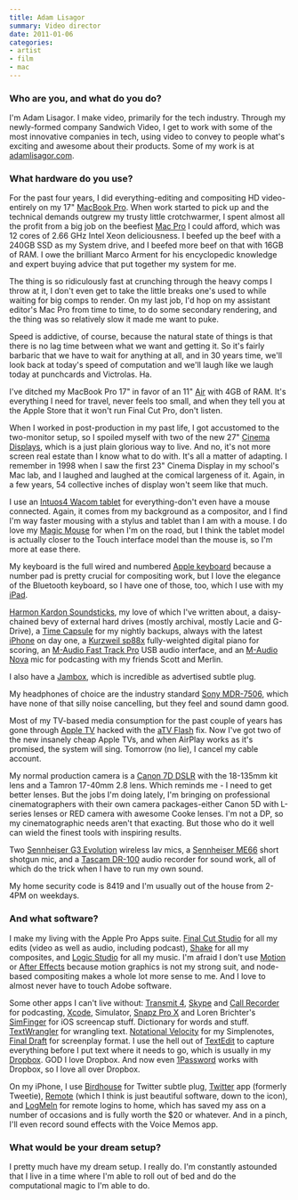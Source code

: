 ```yaml
---
title: Adam Lisagor
summary: Video director
date: 2011-01-06
categories:
- artist
- film
- mac
---
```


### Who are you, and what do you do?

I'm Adam Lisagor. I make video, primarily for the tech industry. Through my newly-formed company Sandwich Video, I get to work with some of the most innovative companies in tech, using video to convey to people what's exciting and awesome about their products. Some of my work is at [adamlisagor.com](http://adamlisagor.com/ "Adam's website.").

### What hardware do you use?

For the past four years, I did everything-editing and compositing HD video-entirely on my 17" [MacBook Pro][macbook-pro]. When work started to pick up and the technical demands outgrew my trusty little crotchwarmer, I spent almost all the profit from a big job on the beefiest [Mac Pro][mac-pro] I could afford, which was 12 cores of 2.66 GHz Intel Xeon deliciousness. I beefed up the beef with a 240GB SSD as my System drive, and I beefed more beef on that with 16GB of RAM. I owe the brilliant Marco Arment for his encyclopedic knowledge and expert buying advice that put together my system for me.

The thing is so ridiculously fast at crunching through the heavy comps I throw at it, I don't even get to take the little breaks one's used to while waiting for big comps to render. On my last job, I'd hop on my assistant editor's Mac Pro from time to time, to do some secondary rendering, and the thing was so relatively slow it made me want to puke.

Speed is addictive, of course, because the natural state of things is that there is no lag time between what we want and getting it. So it's fairly barbaric that we have to wait for anything at all, and in 30 years time, we'll look back at today's speed of computation and we'll laugh like we laugh today at punchcards and Victrolas. Ha.

I've ditched my MacBook Pro 17" in favor of an 11" [Air][macbook-air] with 4GB of RAM. It's everything I need for travel, never feels too small, and when they tell you at the Apple Store that it won't run Final Cut Pro, don't listen.

When I worked in post-production in my past life, I got accustomed to the two-monitor setup, so I spoiled myself with two of the new 27" [Cinema Displays][cinema-display], which is a just plain glorious way to live. And no, it's not more screen real estate than I know what to do with. It's all a matter of adapting. I remember in 1998 when I saw the first 23" Cinema Display in my school's Mac lab, and I laughed and laughed at the comical largeness of it. Again, in a few years, 54 collective inches of display won't seem like that much.

I use an [Intuos4 Wacom tablet][intuos] for everything-don't even have a mouse connected. Again, it comes from my background as a compositor, and I find I'm way faster mousing with a stylus and tablet than I am with a mouse. I do love my [Magic Mouse][magic-mouse] for when I'm on the road, but I think the tablet model is actually closer to the Touch interface model than the mouse is, so I'm more at ease there.

My keyboard is the full wired and numbered [Apple keyboard][keyboard] because a number pad is pretty crucial for compositing work, but I love the elegance of the Bluetooth keyboard, so I have one of those, too, which I use with my [iPad][].

[Harmon Kardon Soundsticks][soundsticks], my love of which I've written about, a daisy-chained bevy of external hard drives (mostly archival, mostly Lacie and G-Drive), a [Time Capsule][time-capsule] for my nightly backups, always with the latest [iPhone][] on day one, a [Kurzweil sp88x][sp88x] fully-weighted digital piano for scoring, an [M-Audio Fast Track Pro][fast-track-pro] USB audio interface, and an [M-Audio Nova][nova] mic for podcasting with my friends Scott and Merlin.

I also have a [Jambox][], which is incredible as advertised subtle plug.

My headphones of choice are the industry standard [Sony MDR-7506][mdr-7506], which have none of that silly noise cancelling, but they feel and sound damn good.

Most of my TV-based media consumption for the past couple of years has gone through [Apple TV][apple-tv] hacked with the [aTV Flash][atv-flash] fix. Now I've got two of the new insanely cheap Apple TVs, and when AirPlay works as it's promised, the system will sing. Tomorrow (no lie), I cancel my cable account.

My normal production camera is a [Canon 7D DSLR][eos-7d] with the 18-135mm kit lens and a Tamron 17-40mm 2.8 lens. Which reminds me - I need to get better lenses. But the jobs I'm doing lately, I'm bringing on professional cinematographers with their own camera packages-either Canon 5D with L-series lenses or RED camera with awesome Cooke lenses. I'm not a DP, so my cinematographic needs aren't that exacting. But those who do it well can wield the finest tools with inspiring results.

Two [Sennheiser G3 Evolution][ew-100-g3] wireless lav mics, a [Sennheiser ME66][me-66] short shotgun mic, and a [Tascam DR-100][dr-100] audio recorder for sound work, all of which do the trick when I have to run my own sound.

My home security code is 8419 and I'm usually out of the house from 2-4PM on weekdays.

### And what software?

I make my living with the Apple Pro Apps suite. [Final Cut Studio][final-cut-studio] for all my edits (video as well as audio, including podcast), [Shake][] for all my composites, and [Logic Studio][logic-studio] for all my music. I'm afraid I don't use [Motion][] or [After Effects][after-effects] because motion graphics is not my strong suit, and node-based compositing makes a whole lot more sense to me. And I love to almost never have to touch Adobe software.

Some other apps I can't live without: [Transmit 4][transmit], [Skype][] and [Call Recorder][call-recorder] for podcasting, [Xcode][], Simulator, [Snapz Pro X][snapz-pro-x] and Loren Brichter's [SimFinger][] for iOS screencap stuff. Dictionary for words and stuff. [TextWrangler][] for wrangling text. [Notational Velocity][notational-velocity] for my Simplenotes, [Final Draft][final-draft] for screenplay format. I use the hell out of [TextEdit][] to capture everything before I put text where it needs to go, which is usually in my [Dropbox][]. GOD I love Dropbox. And now even [1Password][] works with Dropbox, so I love all over Dropbox.

On my iPhone, I use [Birdhouse][birdhouse-ios] for Twitter subtle plug, [Twitter][twitter-ios] app (formerly Tweetie), [Remote][remote-ios] (which I think is just beautiful software, down to the icon), and [LogMeIn][ignition-ios] for remote logins to home, which has saved my ass on a number of occasions and is fully worth the $20 or whatever. And in a pinch, I'll even record sound effects with the Voice Memos app.

### What would be your dream setup?

I pretty much have my dream setup. I really do. I'm constantly astounded that I live in a time where I'm able to roll out of bed and do the computational magic to I'm able to do.

[1password]: https://1password.com "Password management software for Mac OS X."
[after-effects]: https://www.adobe.com/products/aftereffects.html "Motion graphics and video editing software."
[apple-tv]: https://en.wikipedia.org/wiki/Apple_TV "A device for viewing media on a TV."
[atv-flash]: https://firecore.com/atvflash "Software for adding extra features to the original Apple TV."
[birdhouse-ios]: http://birdhouseapp.com/ "A Twitter notepad app for iOS."
[call-recorder]: https://www.ecamm.com/mac/callrecorder/ "Software for recording Skype conversations."
[cinema-display]: https://en.wikipedia.org/wiki/Apple_Cinema_Display "An LCD display."
[dr-100]: http://tascam.com/jp/product/dr-100/ "A handheld audio recorder."
[dropbox]: https://www.dropbox.com/ "Online syncing and storage."
[eos-7d]: http://web.archive.org/web/20151105102657/http://www.usa.canon.com/cusa/consumer/products/cameras/slr_cameras/eos_7d "An 18 megapixel digital SLR."
[ew-100-g3]: https://en-us.sennheiser.com/wireless-clip-on-lavalier-microphone-set-presentation-ew-100-eng-g3 "A wireless microphone system."
[fast-track-pro]: http://web.archive.org/web/20230203152237/http://www.amazon.com/M-Audio-Track-Mobile-Interface-Preamps/dp/B000BD31ZW "A USB MIDI interface."
[final-cut-studio]: https://en.wikipedia.org/wiki/Final_Cut_Studio "A post-production suite of software for Mac OS X."
[final-draft]: https://store.finaldraft.com/final-draft-10.html "Popular screenwriting software."
[ignition-ios]: https://apps.apple.com/us/app/ignition/id299616801 "Remote computer control software for iOS."
[intuos]: https://www.wacom.com/en-us/products/pen-tablets/wacom-intuos "A pen tablet."
[ipad]: https://www.apple.com/ipad/ "A tablet device."
[iphone]: https://en.wikipedia.org/wiki/IPhone_(1st_generation) "A smartphone."
[jambox]: https://www.jawbone.com/products/jambox/overview "A wireless speaker and speakerphone."
[keyboard]: https://www.apple.com/us/shop/goto/mac/accessories "The keyboard."
[logic-studio]: https://en.wikipedia.org/wiki/Logic_Studio "A collection of software for creating and editing audio."
[mac-pro]: https://www.apple.com/mac-pro/ "The Intel-based Mac tower computer."
[macbook-air]: https://www.apple.com/macbook-air/ "A very thin laptop."
[macbook-pro]: https://www.apple.com/macbook-pro/ "A laptop."
[magic-mouse]: https://en.wikipedia.org/wiki/Magic_Mouse "A multi-touch mouse."
[mdr-7506]: http://web.archive.org/web/20230522193817/https://www.amazon.com/Sony-MDR7506-Professional-Diaphragm-Headphone/dp/B000AJIF4E "Studio-quality headphones."
[me-66]: https://en-us.sennheiser.com/directional-microphone-shotgun-film-broadcast-me-66 "A shotgun microphone capsule."
[motion]: https://www.apple.com/final-cut-pro/motion/ "A 3D motion graphics suite."
[notational-velocity]: https://notational.net/ "A clever note-taking app for the Mac."
[nova]: https://m-audio.com/products/en_us/NOVA.html "A large capsule cardioid microphone."
[remote-ios]: https://apps.apple.com/app/remote/id284417350 "A remote control app."
[shake]: https://en.wikipedia.org/wiki/Shake_(software) "Discontinued image compositing software."
[simfinger]: https://github.com/lorenbrichter/SimFinger "Screencasting for iOS."
[skype]: https://www.skype.com/en/ "Voice and video chat software."
[snapz-pro-x]: http://web.archive.org/web/20190718133514/https://www.ambrosiasw.com/utilities/snapzprox/ "A screenshot and screencast tool for Mac OS X."
[soundsticks]: https://en.wikipedia.org/wiki/Harman_Kardon#SoundSticks "Swanky-looking computer speakers."
[sp88x]: http://kurzweil.com "A MIDI keyboard."
[textedit]: http://web.archive.org/web/20200525165141/https://support.apple.com/en-us/HT2523 "A text editor included with Mac OS X."
[textwrangler]: http://www.barebones.com/products/textwrangler/ "A free, powerful text editor for the Mac."
[time-capsule]: https://www.apple.com/mac/ "A WiFi access point and backup system."
[transmit]: https://panic.com/transmit/ "An FTP/SFTP client for the Mac."
[twitter-ios]: https://apps.apple.com/app/twitter/id333903271 "A Twitter client."
[xcode]: https://en.wikipedia.org/wiki/Xcode "An IDE for Mac developers."
